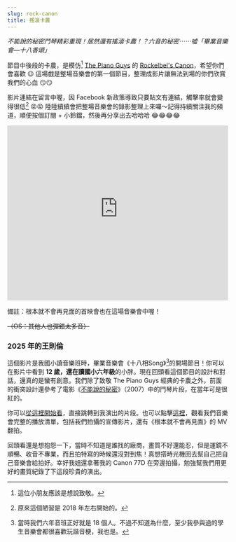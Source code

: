 ```yaml
---
slug: rock-canon
title: 搖滾卡農
---
```

*不能說的秘密鬥琴精彩重現！居然還有搖滾卡農！？六音的秘密⋯⋯噓「畢業音樂會—十八香頌」*

節目中後段的卡農，是模仿[^1] [The Piano Guys](https://www.youtube.com/@thepianoguys) 的 [Rockelbel's Canon](https://youtu.be/LV5_xj_yuhs)，希望你們會喜歡 😉 這場戲是整場音樂會的第一個節目，整理成影片讓無法到場的你們欣賞我們的心血 😏😏

<!-- truncate -->

影片連結在留言中喔，因 Facebook 新政策導致只要貼文有連結，觸擊率就會變得很低[^2] 😡😡 陸陸續續會把整場音樂會的錄影整理上來囉～記得持續關注我的頻道，順便按個訂閱 + 小鈴鐺，然後再分享出去哈哈哈 😂😂😂😂

<iframe
  class="custom-iframe"
  width="100%"
  height="400"
  src="https://www.youtube-nocookie.com/embed/io1zz5-_NM4?modestbranding=1&rel=0"
  title="不能說的秘密鬥琴精彩重現！居然還有搖滾卡農！？"
  frameborder="0"
  allow="accelerometer; autoplay; clipboard-write; encrypted-media; gyroscope; picture-in-picture"
  allowfullscreen>
</iframe>

備註：根本就不會再見面的首映會也在這場音樂會中喔！

~~（OS：其他人也彈錯太多音）~~

### 2025 年的王則倫

這個影片是我國小讀音樂班時，畢業音樂會《十八相Song》[^3]的開場節目！你可以在影片中看到 **12 歲，還在讀國小六年級**的小胖。現在回頭看這個節目的設計和對話，還真的是蠻有創意。我們除了致敬 The Piano Guys 經典的卡農之外，前面的衝突設計還參考了電影《[不能說的秘密](https://www.imdb.com/title/tt1037850/)》（2007）中的鬥琴片段，在當年可是很紅的。

你可以[從這裡開始看](https://youtu.be/io1zz5-_NM4?t=237)，直接跳轉到我演出的片段。也可以點擊[這裡](https://www.youtube.com/playlist?list=PL70n3ihISmuRXhCLfH6EZAYxq5pkn_aK1)，觀看我們音樂會完整的播放清單，包括我們拍攝的宣傳影片，還有《根本就不會再見面》的 MV 翻拍。

回頭看還是想抱怨一下，當時不知道是誰找的廠商，畫質不好還能忍，但是運鏡不順暢、收音不專業，而且拍特寫的時候還沒對到焦！真想搭時光機回去幫自己把自己音樂會給拍好。幸好我姐還拿著我的 Canon 77D 在旁邊拍攝，勉強幫我們用更好的畫質紀錄了下這段珍貴的演出。

[^1]: 這位小朋友應該是想說致敬。

[^2]: 原來這個陋習是 2018 年左右開始的。

[^3]: 當時我們六年音班正好就是 18 個人。不過不知道為什麼，至少我參與過的學生音樂會都很喜歡玩諧音梗，我也是。
